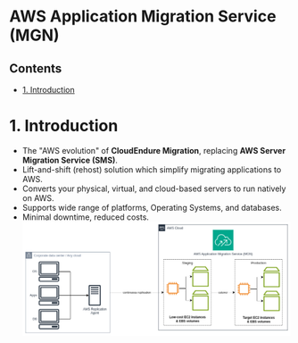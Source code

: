 # AWS Application Migration Service (MGN) <!-- omit in toc -->

## Contents <!-- omit in toc -->

- [1. Introduction](#1-introduction)

# 1. Introduction

- The "AWS evolution" of **CloudEndure Migration**, replacing **AWS Server Migration Service (SMS)**.
- Lift-and-shift (rehost) solution which simplify migrating applications to AWS.
- Converts your physical, virtual, and cloud-based servers to run natively on AWS.
- Supports wide range of platforms, Operating Systems, and databases.
- Minimal downtime, reduced costs.
  ![AWS Application Migration Service (MGN)](/Images/Migration%20&%20Transfer/AWSApplicationMigrationService.png)
